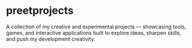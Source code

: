 # preetprojects
A collection of my creative and experimental projects — showcasing tools, games, and interactive applications built to explore ideas, sharpen skills, and push my development creativity.
